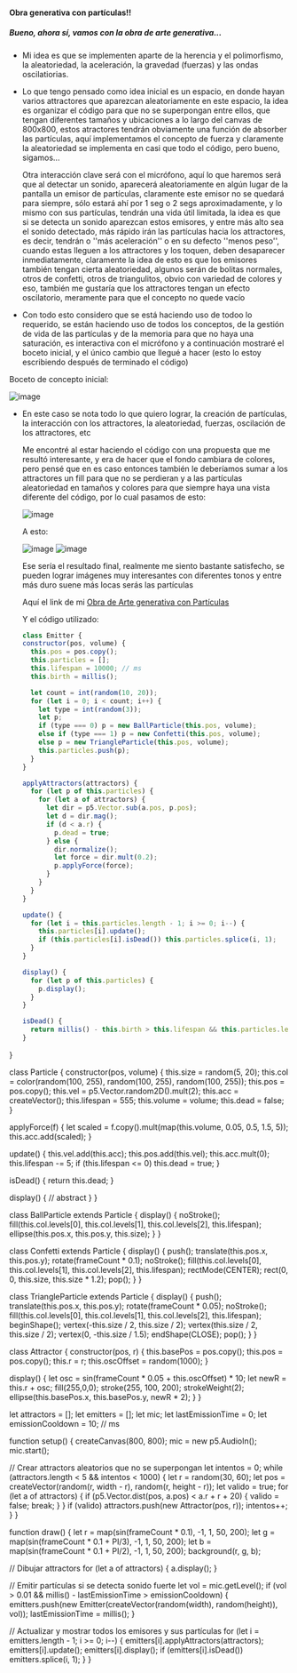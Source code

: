 #### Obra generativa con partículas!!

##### Bueno, ahora sí, vamos con la obra de arte generativa...

- Mi idea es que se implementen aparte de la herencia y el polimorfismo, la aleatoriedad, la aceleración, la gravedad (fuerzas) y las ondas oscilatiorias.

- Lo que tengo pensado como idea inicial es un espacio, en donde hayan varios attractores que aparezcan aleatoriamente en este espacio, la idea es organizar el código para que no se superpongan
  entre ellos, que tengan diferentes tamaños y ubicaciones a lo largo del canvas de 800x800, estos atractores tendrán obviamente una función de absorber las partículas, aquí implementamos el concepto
  de fuerza y claramente la aleatoriedad se implementa en casi que todo el código, pero bueno, sigamos...

  Otra interacción clave será con el micrófono, aquí lo que haremos será que al detectar un sonido, aparecerá aleatoriamente en algún lugar de la pantalla un emisor de partículas, claramente este emisor no se
  quedará para siempre, sólo estará ahí por 1 seg o 2 segs aproximadamente, y lo mismo con sus partículas, tendrán una vida útil limitada, la idea es que si se detecta un sonido aparezcan estos
  emisores, y entre más alto sea el sonido detectado, más rápido irán las partículas hacia los attractores, es decir, tendrán o ''más aceleración'' o en su defecto ''menos peso'', cuando estas lleguen a los attractores y
  los toquen, deben desaparecer inmediatamente, claramente la idea de esto es que los emisores también tengan cierta aleatoriedad, algunos serán de bolitas normales, otros de confetti, otros de triangulitos,
  obvio con variedad de colores y eso, también me gustaría que los attractores tengan un efecto oscilatorio, meramente para que el concepto no quede vacío

- Con todo esto considero que se está haciendo uso de todoo lo requerido, se están haciendo uso de todos los conceptos, de la gestión de vida de las partículas y de la memoria para que no haya una saturación,
  es interactiva con el micrófono y a continuación mostraré el boceto inicial, y el único cambio que llegué a hacer (esto lo estoy escribiendo después de terminado el código)

Boceto de concepto inicial:

![image](https://github.com/user-attachments/assets/d43c622d-32ab-4db8-9b45-cf099af22e61)

- En este caso se nota todo lo que quiero lograr, la creación de partículas, la interacción con los attractores, la aleatoriedad, fuerzas, oscilación de los attractores, etc

  Me encontré al estar haciendo el código con una propuesta que me resultó interesante, y era de hacer que el fondo cambiara de colores, pero pensé que en es caso entonces también le deberíamos sumar a los attractores un
  fill para que no se perdieran y a las partículas aleatoriedad en tamaños y colores para que siempre haya una vista diferente del código, por lo cual pasamos de esto:

  ![image](https://github.com/user-attachments/assets/4cc21d8b-5b46-4020-a6fe-f3e631c75875)

  A esto:

  ![image](https://github.com/user-attachments/assets/790f505b-12f5-4c02-ae01-d482424fe9fd)
  ![image](https://github.com/user-attachments/assets/81b177f3-1c7e-49ed-9518-e0565fa2427d)

  Ese sería el resultado final, realmente me siento bastante satisfecho, se pueden lograr imágenes muy interesantes con diferentes tonos y entre más duro suene más locas  serás las partículas

  Aquí el link de mi [Obra de Arte generativa con Partículas](https://editor.p5js.org/Danielo025/full/mrTv24auv)

  Y el código utilizado:

  ```js
  class Emitter {
  constructor(pos, volume) {
    this.pos = pos.copy();
    this.particles = [];
    this.lifespan = 10000; // ms
    this.birth = millis();

    let count = int(random(10, 20));
    for (let i = 0; i < count; i++) {
      let type = int(random(3));
      let p;
      if (type === 0) p = new BallParticle(this.pos, volume);
      else if (type === 1) p = new Confetti(this.pos, volume);
      else p = new TriangleParticle(this.pos, volume);
      this.particles.push(p);
    }
  }

  applyAttractors(attractors) {
    for (let p of this.particles) {
      for (let a of attractors) {
        let dir = p5.Vector.sub(a.pos, p.pos);
        let d = dir.mag();
        if (d < a.r) {
          p.dead = true;
        } else {
          dir.normalize();
          let force = dir.mult(0.2);
          p.applyForce(force);
        }
      }
    }
  }

  update() {
    for (let i = this.particles.length - 1; i >= 0; i--) {
      this.particles[i].update();
      if (this.particles[i].isDead()) this.particles.splice(i, 1);
    }
  }

  display() {
    for (let p of this.particles) {
      p.display();
    }
  }

  isDead() {
    return millis() - this.birth > this.lifespan && this.particles.length === 0;
  }
}

class Particle {
  constructor(pos, volume) {
    this.size = random(5, 20);
    this.col = color(random(100, 255), random(100, 255), random(100, 255));
    this.pos = pos.copy();
    this.vel = p5.Vector.random2D().mult(2);
    this.acc = createVector();
    this.lifespan = 555;
    this.volume = volume;
    this.dead = false;
  }

  applyForce(f) {
    let scaled = f.copy().mult(map(this.volume, 0.05, 0.5, 1.5, 5));
    this.acc.add(scaled);
  }

  update() {
    this.vel.add(this.acc);
    this.pos.add(this.vel);
    this.acc.mult(0);
    this.lifespan -= 5;
    if (this.lifespan <= 0) this.dead = true;
  }

  isDead() {
    return this.dead;
  }

  display() {
    // abstract
  }
}

class BallParticle extends Particle {
display() {
  noStroke();
  fill(this.col.levels[0], this.col.levels[1], this.col.levels[2], this.lifespan);
  ellipse(this.pos.x, this.pos.y, this.size);
  }
}

class Confetti extends Particle {
display() {
  push();
  translate(this.pos.x, this.pos.y);
  rotate(frameCount * 0.1);
  noStroke();
  fill(this.col.levels[0], this.col.levels[1], this.col.levels[2], this.lifespan);
  rectMode(CENTER);
  rect(0, 0, this.size, this.size * 1.2);
  pop();
  }
}

class TriangleParticle extends Particle {
display() {
  push();
  translate(this.pos.x, this.pos.y);
  rotate(frameCount * 0.05);
  noStroke();
  fill(this.col.levels[0], this.col.levels[1], this.col.levels[2], this.lifespan);
  beginShape();
  vertex(-this.size / 2, this.size / 2);
  vertex(this.size / 2, this.size / 2);
  vertex(0, -this.size / 1.5);
  endShape(CLOSE);
  pop();
  }
}


class Attractor {
  constructor(pos, r) {
    this.basePos = pos.copy();
    this.pos = pos.copy();
    this.r = r;
    this.oscOffset = random(1000);
  }

  display() {
    let osc = sin(frameCount * 0.05 + this.oscOffset) * 10;
    let newR = this.r + osc;
    fill(255,0,0);
    stroke(255, 100, 200);
    strokeWeight(2);
    ellipse(this.basePos.x, this.basePos.y, newR * 2);
  }
}

let attractors = [];
let emitters = [];
let mic;
let lastEmissionTime = 0;
let emissionCooldown = 10; // ms

function setup() {
  createCanvas(800, 800);
  mic = new p5.AudioIn();
  mic.start();

  // Crear attractors aleatorios que no se superpongan
  let intentos = 0;
  while (attractors.length < 5 && intentos < 1000) {
    let r = random(30, 60);
    let pos = createVector(random(r, width - r), random(r, height - r));
    let valido = true;
    for (let a of attractors) {
      if (p5.Vector.dist(pos, a.pos) < a.r + r + 20) {
        valido = false;
        break;
      }
    }
    if (valido) attractors.push(new Attractor(pos, r));
    intentos++;
  }
}

function draw() {
  let r = map(sin(frameCount * 0.1), -1, 1, 50, 200);
let g = map(sin(frameCount * 0.1 + PI/3), -1, 1, 50, 200);
let b = map(sin(frameCount * 0.1 + PI/2), -1, 1, 50, 200);
background(r, g, b);


  // Dibujar attractors
  for (let a of attractors) {
    a.display();
  }

  // Emitir partículas si se detecta sonido fuerte
  let vol = mic.getLevel();
  if (vol > 0.01 && millis() - lastEmissionTime > emissionCooldown) {
    emitters.push(new Emitter(createVector(random(width), random(height)), vol));
    lastEmissionTime = millis();
  }

  // Actualizar y mostrar todos los emisores y sus partículas
  for (let i = emitters.length - 1; i >= 0; i--) {
    emitters[i].applyAttractors(attractors);
    emitters[i].update();
    emitters[i].display();
    if (emitters[i].isDead()) emitters.splice(i, 1);
  }
}
  ```

